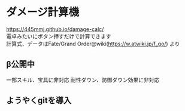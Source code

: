 # ダメージ計算機
https://445mmj.github.io/damage-calc/  
電卓みたいにボタン押すだけで計算できます  
計算式、データはFate/Grand Order@wiki(https://w.atwiki.jp/f_go/) より  

## β公開中
一部スキル、宝具に非対応
耐性ダウン、防御ダウン効果に非対応

## ようやくgitを導入

